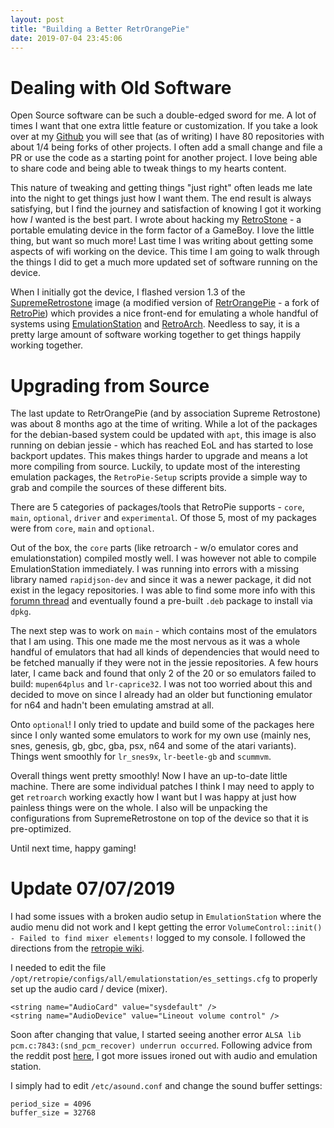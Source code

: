 ```yaml
---
layout: post
title: "Building a Better RetrOrangePie"
date: 2019-07-04 23:45:06
---
```


# Dealing with Old Software
Open Source software can be such a double-edged sword for me. A lot of times I want that one extra little feature or customization. If you take a look over at my [Github](https://github.com/amcolash) you will see that (as of writing) I have 80 repositories with about 1/4 being forks of other projects. I often add a small change and file a PR or use the code as a starting point for another project. I love being able to share code and being able to tweak things to my hearts content.

This nature of tweaking and getting things "just right" often leads me late into the night to get things just how I want them. The end result is always satisfying, but I find the journey and satisfaction of knowing I got it working how _I_ wanted is the best part. I wrote about hacking my [RetroStone](https://www.8bcraft.com/product/retrostone/) - a portable emulating device in the form factor of a GameBoy. I love the little thing, but want so much more! Last time I was writing about getting some aspects of wifi working on the device. This time I am going to walk through the things I did to get a much more updated set of software running on the device.

When I initially got the device, I flashed version 1.3 of the [SupremeRetrostone](http://forum.8bcraft.com/viewtopic.php?t=1818) image (a modified version of [RetrOrangePie](http://retrorangepi.org) - a fork of [RetroPie](https://retropie.org.uk/)) which provides a nice front-end for emulating a whole handful of systems using [EmulationStation](https://emulationstation.org/) and [RetroArch](https://www.retroarch.com/). Needless to say, it is a pretty large amount of software working together to get things happily working together.

# Upgrading from Source
The last update to RetrOrangePie (and by association Supreme Retrostone) was about 8 months ago at the time of writing. While a lot of the packages for the debian-based system could be updated with `apt`, this image is also running on debian jessie - which has reached EoL and has started to lose backport updates. This makes things harder to upgrade and means a lot more compiling from source. Luckily, to update most of the interesting emulation packages, the `RetroPie-Setup` scripts provide a simple way to grab and compile the sources of these different bits.

There are 5 categories of packages/tools that RetroPie supports - `core`, `main`, `optional`, `driver` and `experimental`. Of those 5, most of my packages were from `core`, `main` and `optional`. 

Out of the box, the `core` parts (like retroarch - w/o emulator cores and emulationstation) compiled mostly well. I was however not able to compile EmulationStation immediately. I was running into errors with a missing library named `rapidjson-dev` and since it was a newer package, it did not exist in the legacy repositories. I was able to find some more info with this [forumn thread](https://retropie.org.uk/forum/topic/21542/rapidjson-dev-package-not-available/6) and eventually found a pre-built `.deb` package to install via `dpkg`.

The next step was to work on `main` - which contains most of the emulators that I am using. This one made me the most nervous as it was a whole handful of emulators that had all kinds of dependencies that would need to be fetched manually if they were not in the jessie repositories. A few hours later, I came back and found that only 2 of the 20 or so emulators failed to build: `mupen64plus` and `lr-caprice32`. I was not too worried about this and decided to move on since I already had an older but functioning emulator for n64 and hadn't been emulating amstrad at all.

Onto `optional`! I only tried to update and build some of the packages here since I only wanted some emulators to work for my own use (mainly nes, snes, genesis, gb, gbc, gba, psx, n64 and some of the atari variants). Things went smoothly for `lr_snes9x`, `lr-beetle-gb` and `scummvm`.

Overall things went pretty smoothly! Now I have an up-to-date little machine. There are some individual patches I think I may need to apply to get `retroarch` working exactly how I want but I was happy at just how painless things were on the whole. I also will be unpacking the configurations from SupremeRetrostone on top of the device so that it is pre-optimized.

Until next time, happy gaming!

# Update 07/07/2019
I had some issues with a broken audio setup in `EmulationStation` where the audio menu did not work and I kept getting the error  `VolumeControl::init() - Failed to find mixer elements!` logged to my console. I followed the directions from the [retropie wiki](https://github.com/RetroPie/RetroPie-Setup/wiki/Sound-Issues).

I needed to edit the file `/opt/retropie/configs/all/emulationstation/es_settings.cfg` to properly set up the audio card / device (mixer).
```
<string name="AudioCard" value="sysdefault" />
<string name="AudioDevice" value="Lineout volume control" />
```

Soon after changing that value, I started seeing another error `ALSA lib pcm.c:7843:(snd_pcm_recover) underrun occurred`. Following advice from the reddit post [here](https://www.reddit.com/r/RetroPie/comments/5lo9jj/sound_issues_alsa_underrun_with_usb_audio/dbx6ox6?utm_source=share&utm_medium=web2x), I got more issues ironed out with audio and emulation station.

I simply had to edit `/etc/asound.conf` and change the sound buffer settings:
```
period_size = 4096
buffer_size = 32768
```